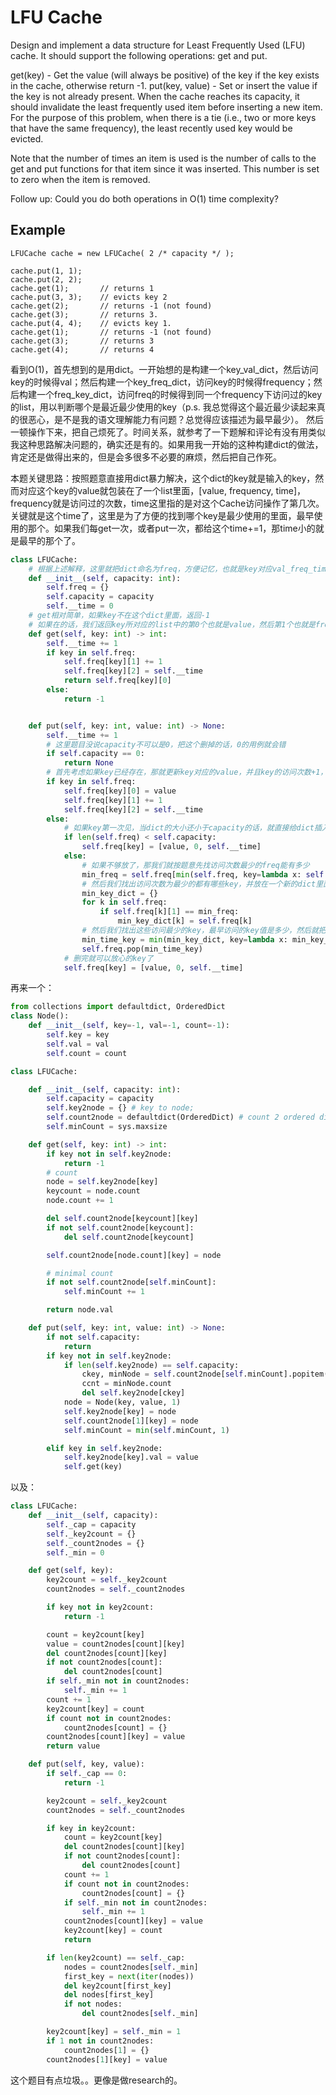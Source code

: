 # LFU Cache

Design and implement a data structure for Least Frequently Used (LFU) cache. It should support the following operations: get and put.

get(key) - Get the value (will always be positive) of the key if the key exists in the cache, otherwise return -1.
put(key, value) - Set or insert the value if the key is not already present. When the cache reaches its capacity, it should invalidate the least frequently used item before inserting a new item. For the purpose of this problem, when there is a tie (i.e., two or more keys that have the same frequency), the least recently used key would be evicted.

Note that the number of times an item is used is the number of calls to the get and put functions for that item since it was inserted. This number is set to zero when the item is removed.

Follow up:
Could you do both operations in O(1) time complexity?

## Example

```text
LFUCache cache = new LFUCache( 2 /* capacity */ );

cache.put(1, 1);
cache.put(2, 2);
cache.get(1);       // returns 1
cache.put(3, 3);    // evicts key 2
cache.get(2);       // returns -1 (not found)
cache.get(3);       // returns 3.
cache.put(4, 4);    // evicts key 1.
cache.get(1);       // returns -1 (not found)
cache.get(3);       // returns 3
cache.get(4);       // returns 4
```

看到O(1)，首先想到的是用dict。一开始想的是构建一个key_val_dict，然后访问key的时候得val；然后构建一个key_freq_dict，访问key的时候得frequency；然后构建一个freq_key_dict，访问freq的时候得到同一个frequency下访问过的key的list，用以判断哪个是最近最少使用的key（p.s. 我总觉得这个最近最少读起来真的很恶心，是不是我的语文理解能力有问题？总觉得应该描述为最早最少）。
然后一顿操作下来，把自己烦死了。时间关系，就参考了一下题解和评论有没有用类似我这种思路解决问题的，确实还是有的。如果用我一开始的这种构建dict的做法，肯定还是做得出来的，但是会多很多不必要的麻烦，然后把自己作死。

本题关键思路：按照题意直接用dict暴力解决，这个dict的key就是输入的key，然而对应这个key的value就包装在了一个list里面，[value, frequency, time]，frequency就是访问过的次数，time这里指的是对这个Cache访问操作了第几次。关键就是这个time了，这里是为了方便的找到哪个key是最少使用的里面，最早使用的那个。如果我们每get一次，或者put一次，都给这个time+=1，那time小的就是最早的那个了。

```python
class LFUCache:
    # 根据上述解释，这里就把dict命名为freq，方便记忆，也就是key对应val_freq_time的list的意思
    def __init__(self, capacity: int):
        self.freq = {}
        self.capacity = capacity
        self.__time = 0
    # get相对简单，如果key不在这个dict里面，返回-1
    # 如果在的话，我们返回key所对应的list中的第0个也就是value，然后第1个也就是frequency就要+1，第2个也就time就更新为本次get操作的time
    def get(self, key: int) -> int:
        self.__time += 1
        if key in self.freq:
            self.freq[key][1] += 1
            self.freq[key][2] = self.__time
            return self.freq[key][0]
        else:
            return -1


    def put(self, key: int, value: int) -> None:
        self.__time += 1
        # 这里题目没说capacity不可以是0，把这个删掉的话，0的用例就会错
        if self.capacity == 0:
            return None
        # 首先考虑如果key已经存在，那就更新key对应的value，并且key的访问次数+1，key的访问time更新
        if key in self.freq:
            self.freq[key][0] = value
            self.freq[key][1] += 1
            self.freq[key][2] = self.__time
        else:
            # 如果key第一次见，当dict的大小还小于capacity的话，就直接给dict插入新元素
            if len(self.freq) < self.capacity:
                self.freq[key] = [value, 0, self.__time]
            else:
                # 如果不够放了，那我们就按题意先找访问次数最少的freq能有多少
                min_freq = self.freq[min(self.freq, key=lambda x: self.freq[x][1])][1]
                # 然后我们找出访问次数为最少的都有哪些key，并放在一个新的dict里面
                min_key_dict = {}
                for k in self.freq:
                    if self.freq[k][1] == min_freq:
                        min_key_dict[k] = self.freq[k]
                # 然后我们找出这些访问最少的key，最早访问的key值是多少，然后就把原dict的这个key删掉
                min_time_key = min(min_key_dict, key=lambda x: min_key_dict[x][2])
                self.freq.pop(min_time_key)
            # 删完就可以放心的key了
            self.freq[key] = [value, 0, self.__time]

```

再来一个：

```python
from collections import defaultdict, OrderedDict
class Node():
    def __init__(self, key=-1, val=-1, count=-1):
        self.key = key
        self.val = val
        self.count = count

class LFUCache:

    def __init__(self, capacity: int):
        self.capacity = capacity
        self.key2node = {} # key to node;
        self.count2node = defaultdict(OrderedDict) # count 2 ordered dictionary of nodes
        self.minCount = sys.maxsize

    def get(self, key: int) -> int:
        if key not in self.key2node:
            return -1
        # count
        node = self.key2node[key]
        keycount = node.count
        node.count += 1

        del self.count2node[keycount][key]
        if not self.count2node[keycount]:
            del self.count2node[keycount]

        self.count2node[node.count][key] = node

        # minimal count
        if not self.count2node[self.minCount]:
            self.minCount += 1

        return node.val

    def put(self, key: int, value: int) -> None:
        if not self.capacity:
            return
        if key not in self.key2node:
            if len(self.key2node) == self.capacity:
                ckey, minNode = self.count2node[self.minCount].popitem(last=False)
                ccnt = minNode.count
                del self.key2node[ckey]
            node = Node(key, value, 1)
            self.key2node[key] = node
            self.count2node[1][key] = node
            self.minCount = min(self.minCount, 1)

        elif key in self.key2node:
            self.key2node[key].val = value
            self.get(key)
```

以及：

```python
class LFUCache:
    def __init__(self, capacity):
        self._cap = capacity
        self._key2count = {}
        self._count2nodes = {}
        self._min = 0

    def get(self, key):
        key2count = self._key2count
        count2nodes = self._count2nodes

        if key not in key2count:
            return -1

        count = key2count[key]
        value = count2nodes[count][key]
        del count2nodes[count][key]
        if not count2nodes[count]:
            del count2nodes[count]
        if self._min not in count2nodes:
            self._min += 1
        count += 1
        key2count[key] = count
        if count not in count2nodes:
            count2nodes[count] = {}
        count2nodes[count][key] = value
        return value

    def put(self, key, value):
        if self._cap == 0:
            return -1

        key2count = self._key2count
        count2nodes = self._count2nodes

        if key in key2count:
            count = key2count[key]
            del count2nodes[count][key]
            if not count2nodes[count]:
                del count2nodes[count]
            count += 1
            if count not in count2nodes:
                count2nodes[count] = {}
            if self._min not in count2nodes:
                self._min += 1
            count2nodes[count][key] = value
            key2count[key] = count
            return

        if len(key2count) == self._cap:
            nodes = count2nodes[self._min]
            first_key = next(iter(nodes))
            del key2count[first_key]
            del nodes[first_key]
            if not nodes:
                del count2nodes[self._min]

        key2count[key] = self._min = 1
        if 1 not in count2nodes:
            count2nodes[1] = {}
        count2nodes[1][key] = value

```

这个题目有点垃圾。。更像是做research的。
